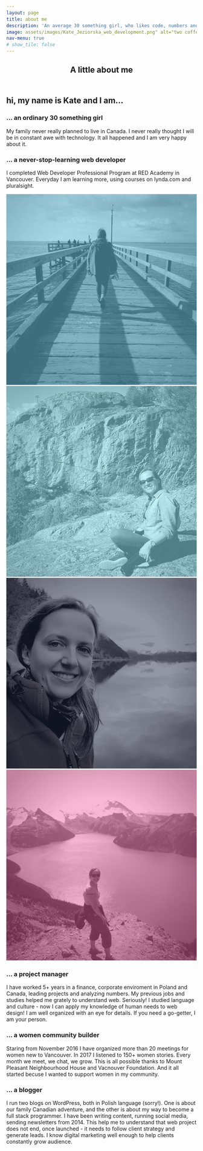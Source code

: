 ```yaml
---
layout: page
title: about me
description: 'An average 30 something girl, who likes code, numbers and people <br /><br /> Read more about me'
image: assets/images/Kate_Jeziorska_web_development.png" alt="two coffe mugs Kate Jeziorska web development" 
nav-menu: true
# show_tile: false
---
```


<!-- Main -->
<div id="main">

<!-- One -->
<section id="one">
	<div class="inner">
		<header class="major">
			<h1>A little about me</h1>
		</header>
<!-- Content -->
		<h2 id="content">hi, my name is  Kate and I am...</h2> 
		<div class="row">
			<div class="6u 12u$(small)">
				<h3>... an ordinary 30 something girl</h3>
				<p>My family never really planned to live in Canada. I never really thought I will be in constant awe with technology. It all happened and I am very happy about it.</p>
			</div>
			<div class="6u$ 12u$(small)">
				<h3>... a never-stop-learning web developer</h3>
				<p>I completed Web Developer Professional Program at RED Academy in Vancouver. Everyday I am learning more, using courses on lynda.com and pluralsight. </p>
			</div>
			<!-- Break -->
			<div class="box alt">
			<div class="row 50% uniform">
				<div class="3u"><span class="image fit"><img src="assets/images/5.png" alt="" /></span></div>
				<div class="3u"><span class="image fit"><img src="assets/images/6.png" alt="" /></span></div>
				<div class="3u"><span class="image fit"><img src="assets/images/4.png" alt="" /></span></div>
				<div class="3u$"><span class="image fit"><img src="assets/images/16.png" alt="" /></span></div>
			</div>
		</div>
		<!--Break-->
			<div class="4u 12u$(small)">
				<h3>... a project manager</h3>
				<pl>I have worked 5+ years in a finance, corporate enviroment in Poland and Canada, leading projects and analyzing numbers. My previous jobs and studies helped me grately to understand web. Seriously! I studied language and culture -  now I can apply my knowledge of human needs to web design! I am well organized with an eye for details. If you need a go-getter, I am your person.</pl>
			</div>
			<div class="4u 12u$(small)">
				<h3>... a women community builder</h3>
				<p>Staring from November 2016 I have organized more than 20 meetings for women new to Vancouver. In 2017 I listened to 150+ women stories. Every month we meet, we chat, we grow. This is all possible thanks to Mount Pleasant Neighbourhood House and Vacnouver Foundation. And it all started becuse I wanted to support women in my community.</p>
			</div>
			<div class="4u$ 12u$(small)">
				<h3>... a blogger</h3>
				<p>I run two blogs on WordPress, both in Polish language (sorry!). One is about our family Canadian adventure, and the other is about my way to become a full stack programmer. I have been writing content, running social media, sending newsletters from 2014. This help me to understand that web project does not end, once launched - it needs to follow client strategy and generate leads. I know digital marketing well enough to help clients constantly grow audience.</p>
			</div>
		</div>
	</div>
</section>
</div>

